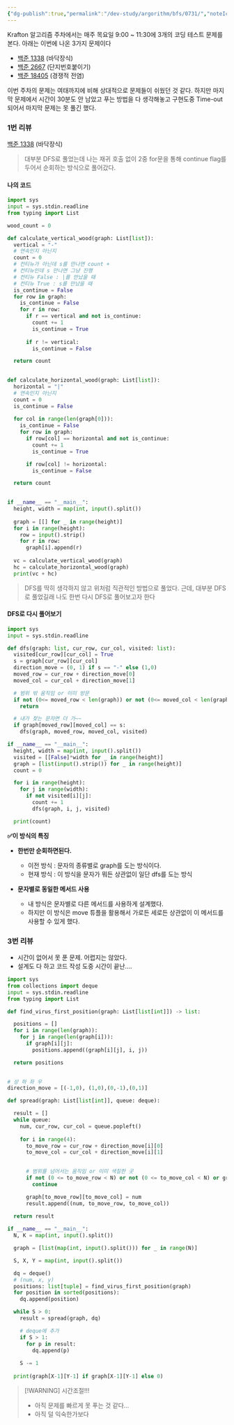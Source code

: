 ```yaml
---
{"dg-publish":true,"permalink":"/dev-study/argorithm/bfs/0731/","noteIcon":"","created":"2025-07-31T15:38:35.996+09:00","updated":"2025-07-31T23:58:07.358+09:00"}
---
```




Krafton 알고리즘 주차에서는 매주 목요일 9:00 ~ 11:30에 3개의 코딩 테스트 문제를 본다.
아래는 이번에 나온 3가지 문제이다
- [백준 1338](https://www.acmicpc.net/problem/1388) (바닥장식)
- [백준 2667](https://www.acmicpc.net/problem/2667) (단지번호붙이기)
- [백준 18405](https://www.acmicpc.net/problem/18405) (경쟁적 전염)


이번 주차의 문제는 여태까지에 비해 상대적으로 문제들이 쉬웠던 것 같다.
하지만 마지막 문제에서 시간이 30분도 안 남았고 푸는 방법을 다 생각해놓고 구현도중 Time-out되어서 마지막 문제는 못 풀긴 했다.


### 1번 리뷰 

[백준 1338](https://www.acmicpc.net/problem/1388) (바닥장식)

> 대부분 DFS로 풀었는데 나는 재귀 호출 없이 2중 for문을 통해 continue flag를 두어서 순회하는 방식으로 풀어갔다. 


#### 나의 코드
```python
import sys
input = sys.stdin.readline
from typing import List

wood_count = 0

def calculate_vertical_wood(graph: List[list]):
  vertical = "-"
  # 연속인지 아닌지
  count = 0
  # 컨티뉴가 아닌데 s를 만나면 count +
  # 컨티뉴인데 s 만나면 그냥 진행
  # 컨티뉴 False : |를 만났을 때
  # 컨티뉴 True : s를 만났을 때
  is_continue = False
  for row in graph:
    is_continue = False
    for r in row:
      if r == vertical and not is_continue:
        count += 1
        is_continue = True
        
      if r != vertical:
        is_continue = False

  return count
  

def calculate_horizontal_wood(graph: List[list]):
  horizontal = "|"
  # 연속인지 아닌지
  count = 0
  is_continue = False
  
  for col in range(len(graph[0])):
    is_continue = False
    for row in graph:
      if row[col] == horizontal and not is_continue:
        count += 1
        is_continue = True

      if row[col] != horizontal:
        is_continue = False

  return count

  
if __name__ == "__main__":
  height, width = map(int, input().split())
  
  graph = [[] for _ in range(height)]
  for i in range(height):
    row = input().strip()
    for r in row:
      graph[i].append(r)
      
  vc = calculate_vertical_wood(graph)
  hc = calculate_horizontal_wood(graph)
  print(vc + hc)
```

> DFS를 딱히 생각하지 않고 위처럼 직관적인 방법으로 풀었다.
> 근데, 대부분 DFS로 풀었길래 나도 한번 다시 DFS로 풀어보고자 한다

#### DFS로 다시 풀어보기 


```python
import sys
input = sys.stdin.readline

def dfs(graph: list, cur_row, cur_col, visited: list):
  visited[cur_row][cur_col] = True
  s = graph[cur_row][cur_col]
  direction_move = (0, 1) if s == "-" else (1,0)
  moved_row = cur_row + direction_move[0]
  moved_col = cur_col + direction_move[1]

  # 범위 밖 움직임 or 이미 방문
  if not (0<= moved_row < len(graph)) or not (0<= moved_col < len(graph[0])) or visited[moved_row][moved_col]:
    return

  # 내가 찾는 문자면 더 가~~
  if graph[moved_row][moved_col] == s:
    dfs(graph, moved_row, moved_col, visited)

if __name__ == "__main__":
  height, width = map(int, input().split())
  visited = [[False]*width for _ in range(height)]
  graph = [list(input().strip()) for _ in range(height)]
  count = 0  

  for i in range(height):
    for j in range(width):
      if not visited[i][j]:
        count += 1
        dfs(graph, i, j, visited)

  print(count)
```

**✅이 방식의 특징** 
- **한번만 순회하면된다.** 
	- 이전 방식 : 문자의 종류별로 graph를 도는 방식이다.
	- 현재 방식 : 이 방식을 문자가 뭐든 상관없이 일단 dfs를 도는 방식

- **문자별로 동일한 메서드 사용**
	- 내 방식은 문자별로 다른 메서드를 사용하게 설계했다.
	- 하지만 이 방식은 move 튜플을 활용해서 가로든 세로든 상관없이 이 메서드를 사용할 수 있게 했다.





### 3번 리뷰 
- 시간이 없어서 못 푼 문제. 어렵지는 않았다.
- 설계도 다 하고 코드 작성 도중 시간이 끝난....


```python
import sys
from collections import deque
input = sys.stdin.readline
from typing import List

def find_virus_first_position(graph: List[list[int]]) -> list:

  positions = []
  for i in range(len(graph)):
    for j in range(len(graph[i])):
      if graph[i][j]:
        positions.append((graph[i][j], i, j))

  return positions
  

# 상 하 좌 우 
direction_move = [(-1,0), (1,0),(0,-1),(0,1)]

def spread(graph: List[list[int]], queue: deque):

  result = [] 
  while queue:
    num, cur_row, cur_col = queue.popleft()
    
    for i in range(4):
      to_move_row = cur_row + direction_move[i][0]
      to_move_col = cur_col + direction_move[i][1]

      
      # 범위를 넘어서는 움직임 or 이미 색칠한 곳 
      if not (0 <= to_move_row < N) or not (0 <= to_move_col < N) or graph[to_move_row][to_move_col]:
        continue

      graph[to_move_row][to_move_col] = num
      result.append((num, to_move_row, to_move_col))
  
  return result

if __name__ == "__main__":
  N, K = map(int, input().split())

  graph = [list(map(int, input().split())) for _ in range(N)]

  S, X, Y = map(int, input().split())

  dq = deque()
  # (num, x, y)
  positions: list[tuple] = find_virus_first_position(graph)
  for position in sorted(positions):
    dq.append(position)

  while S > 0:      
    result = spread(graph, dq)

    # deque에 추가 
    if S > 1:
      for p in result:
        dq.append(p)
    
    S -= 1 
  
  print(graph[X-1][Y-1] if graph[X-1][Y-1] else 0)
```



> [!WARNING] 시간조절!!!
> - 아직 문제를 빠르게 못 푸는 것 같다...
> - 아직 덜 익숙한가보다



